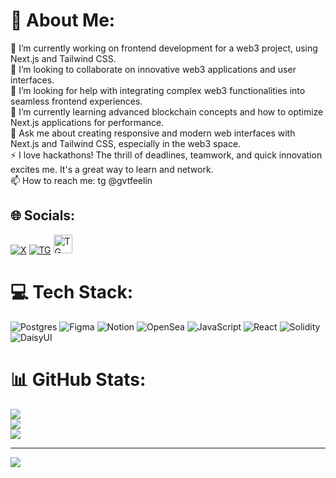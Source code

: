# 💫 About Me:

🔭 I’m currently working on frontend development for a web3 project, using Next.js and Tailwind CSS.<br>👯 I’m looking to collaborate on innovative web3 applications and user interfaces.<br>🤝 I’m looking for help with integrating complex web3 functionalities into seamless frontend experiences.<br>🌱 I’m currently learning advanced blockchain concepts and how to optimize Next.js applications for performance.<br>💬 Ask me about creating responsive and modern web interfaces with Next.js and Tailwind CSS, especially in the web3 space.<br>⚡ I love hackathons! The thrill of deadlines, teamwork, and quick innovation excites me. It's a great way to learn and network. <br> 📫 How to reach me: tg @gvtfeelin

## 🌐 Socials:

[![X](https://img.shields.io/badge/X-black.svg?logo=X&logoColor=white)](https://x.com/https://twitter.com/gutshotexist)
[![TG](https://simpleicons.org/icons/telegram.svg)](https://t.me/gvtfeelin)
<a href="https://t.me/gvtfeelin">
<img src="https://simpleicons.org/icons/telegram.svg" alt="TG" width="30" height="30" />
</a>

# 💻 Tech Stack:

![Postgres](https://img.shields.io/badge/postgres-%23316192.svg?style=for-the-badge&logo=postgresql&logoColor=white) ![Figma](https://img.shields.io/badge/figma-%23F24E1E.svg?style=for-the-badge&logo=figma&logoColor=white) ![Notion](https://img.shields.io/badge/Notion-%23000000.svg?style=for-the-badge&logo=notion&logoColor=white) ![OpenSea](https://img.shields.io/badge/OpenSea-%232081E2.svg?style=for-the-badge&logo=opensea&logoColor=white) ![JavaScript](https://img.shields.io/badge/javascript-%23323330.svg?style=for-the-badge&logo=javascript&logoColor=%23F7DF1E) ![React](https://img.shields.io/badge/react-%2320232a.svg?style=for-the-badge&logo=react&logoColor=%2361DAFB) ![Solidity](https://img.shields.io/badge/Solidity-%23363636.svg?style=for-the-badge&logo=solidity&logoColor=white) ![DaisyUI](https://img.shields.io/badge/daisyui-5A0EF8?style=for-the-badge&logo=daisyui&logoColor=white)

# 📊 GitHub Stats:

![](https://github-readme-stats.vercel.app/api?username=gutshotexist&theme=dark&hide_border=false&include_all_commits=false&count_private=true)<br/>
![](https://github-readme-streak-stats.herokuapp.com/?user=gutshotexist&theme=dark&hide_border=false)<br/>
![](https://github-readme-stats.vercel.app/api/top-langs/?username=gutshotexist&theme=dark&hide_border=false&include_all_commits=false&count_private=true&layout=compact)

---

[![](https://visitcount.itsvg.in/api?id=gutshotexist&icon=0&color=12)](https://visitcount.itsvg.in)

<!-- Proudly created with GPRM ( https://gprm.itsvg.in ) -->
